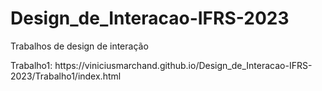 # Design_de_Interacao-IFRS-2023
 Trabalhos de design de interação
<div>
 Trabalho1: https://viniciusmarchand.github.io/Design_de_Interacao-IFRS-2023/Trabalho1/index.html
</div>
